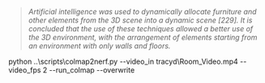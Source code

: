 >*Artificial intelligence was used to dynamically allocate furniture and other elements from the 3D scene into a dynamic scene [229]. It is concluded that the use of these techniques allowed a better use of the 3D environment, with the arrangement of elements starting from an environment with only walls and floors.*


python ..\scripts\colmap2nerf.py --video_in tracyd\Room_Video.mp4 --video_fps 2 --run_colmap --overwrite